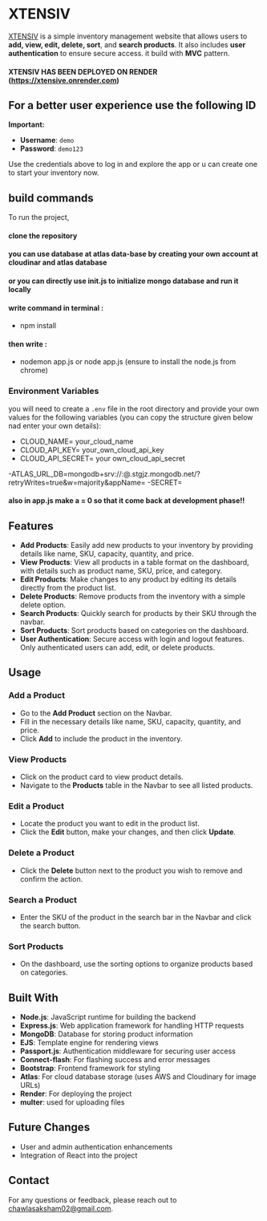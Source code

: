 # XTENSIV

[XTENSIV](https://xtensive.onrender.com) is a simple inventory management website that allows users to **add, view, edit, delete, sort**, and **search products**. It also includes **user authentication** to ensure secure access. it build with **MVC** pattern.

#### XTENSIV HAS BEEN DEPLOYED ON RENDER (https://xtensive.onrender.com)

## For a better user experience use the following ID 



**Important:**

- **Username**: `demo`
- **Password**: `demo123`

Use the credentials above to log in and explore the app or u can create one to start your inventory now.

## build commands

To run the project,
#### clone the repository

#### you can use database at atlas data-base by creating your own account at cloudinar and atlas database
#### or you can directly use init.js to initialize mongo database and run it locally

#### write command in terminal :
- npm install
#### then write :
- nodemon app.js or node app.js (ensure to install the node.js from chrome)
  
### Environment Variables
you will need to create a `.env` file in the root directory and provide your own values for the following variables (you can copy the structure given below nad enter your own details):
- CLOUD_NAME= your_cloud_name
- CLOUD_API_KEY= your_own_cloud_api_key
- CLOUD_API_SECRET= your own_cloud_api_secret

-ATLAS_URL_DB=mongodb+srv://<username>:<password>@<clustername>.stgjz.mongodb.net/?retryWrites=true&w=majority&appName=<cluster-name>
-SECRET=<anystring>

#### also in app.js make a = 0 so that it come back at development phase!!

## Features

- **Add Products**: Easily add new products to your inventory by providing details like name, SKU, capacity, quantity, and price.
- **View Products**: View all products in a table format on the dashboard, with details such as product name, SKU, price, and category.
- **Edit Products**: Make changes to any product by editing its details directly from the product list.
- **Delete Products**: Remove products from the inventory with a simple delete option.
- **Search Products**: Quickly search for products by their SKU through the navbar.
- **Sort Products**: Sort products based on categories on the dashboard.
- **User Authentication**: Secure access with login and logout features. Only authenticated users can add, edit, or delete products.

## Usage

### Add a Product

- Go to the **Add Product** section on the Navbar.
- Fill in the necessary details like name, SKU, capacity, quantity, and price.
- Click **Add** to include the product in the inventory.

### View Products

- Click on the product card to view product details.
- Navigate to the **Products** table in the Navbar to see all listed products.

### Edit a Product

- Locate the product you want to edit in the product list.
- Click the **Edit** button, make your changes, and then click **Update**.

### Delete a Product

- Click the **Delete** button next to the product you wish to remove and confirm the action.

### Search a Product

- Enter the SKU of the product in the search bar in the Navbar and click the search button.

### Sort Products

- On the dashboard, use the sorting options to organize products based on categories.

## Built With

- **Node.js**: JavaScript runtime for building the backend
- **Express.js**: Web application framework for handling HTTP requests
- **MongoDB**: Database for storing product information
- **EJS**: Template engine for rendering views
- **Passport.js**: Authentication middleware for securing user access
- **Connect-flash**: For flashing success and error messages
- **Bootstrap**: Frontend framework for styling
- **Atlas**: For cloud database storage (uses AWS and Cloudinary for image URLs)
- **Render**: For deploying the project
- **multer**: used for uploading files
  
## Future Changes

- User and admin authentication enhancements
- Integration of React into the project

## Contact

For any questions or feedback, please reach out to [chawlasaksham02@gmail.com](mailto:chawlasaksham02@gmail.com).
